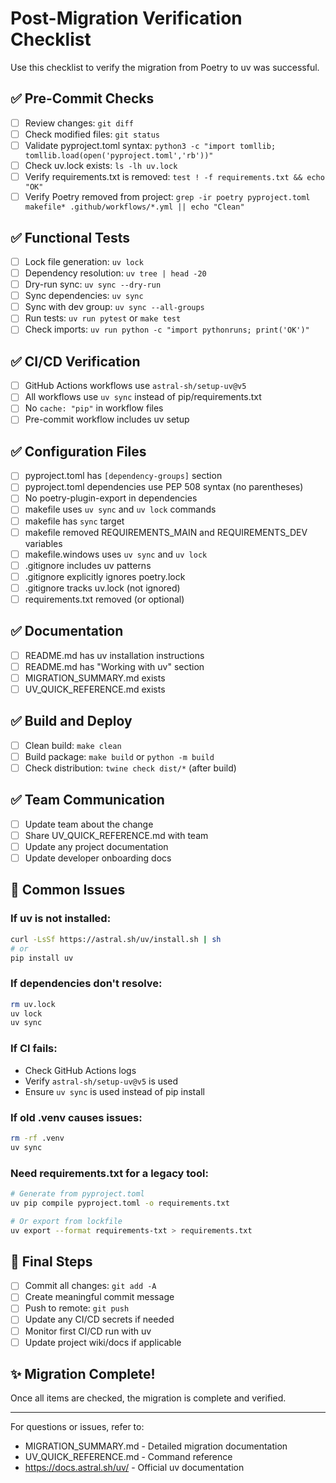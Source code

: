 # Post-Migration Verification Checklist

Use this checklist to verify the migration from Poetry to uv was successful.

## ✅ Pre-Commit Checks

- [ ] Review changes: `git diff`
- [ ] Check modified files: `git status`
- [ ] Validate pyproject.toml syntax: `python3 -c "import tomllib; tomllib.load(open('pyproject.toml','rb'))"`
- [ ] Check uv.lock exists: `ls -lh uv.lock`
- [ ] Verify requirements.txt is removed: `test ! -f requirements.txt && echo "OK"`
- [ ] Verify Poetry removed from project: `grep -ir poetry pyproject.toml makefile* .github/workflows/*.yml || echo "Clean"`

## ✅ Functional Tests

- [ ] Lock file generation: `uv lock`
- [ ] Dependency resolution: `uv tree | head -20`
- [ ] Dry-run sync: `uv sync --dry-run`
- [ ] Sync dependencies: `uv sync`
- [ ] Sync with dev group: `uv sync --all-groups`
- [ ] Run tests: `uv run pytest` or `make test`
- [ ] Check imports: `uv run python -c "import pythonruns; print('OK')"`

## ✅ CI/CD Verification

- [ ] GitHub Actions workflows use `astral-sh/setup-uv@v5`
- [ ] All workflows use `uv sync` instead of pip/requirements.txt
- [ ] No `cache: "pip"` in workflow files
- [ ] Pre-commit workflow includes uv setup

## ✅ Configuration Files

- [ ] pyproject.toml has `[dependency-groups]` section
- [ ] pyproject.toml dependencies use PEP 508 syntax (no parentheses)
- [ ] No poetry-plugin-export in dependencies
- [ ] makefile uses `uv sync` and `uv lock` commands
- [ ] makefile has `sync` target
- [ ] makefile removed REQUIREMENTS_MAIN and REQUIREMENTS_DEV variables
- [ ] makefile.windows uses `uv sync` and `uv lock`
- [ ] .gitignore includes uv patterns
- [ ] .gitignore explicitly ignores poetry.lock
- [ ] .gitignore tracks uv.lock (not ignored)
- [ ] requirements.txt removed (or optional)

## ✅ Documentation

- [ ] README.md has uv installation instructions
- [ ] README.md has "Working with uv" section
- [ ] MIGRATION_SUMMARY.md exists
- [ ] UV_QUICK_REFERENCE.md exists

## ✅ Build and Deploy

- [ ] Clean build: `make clean`
- [ ] Build package: `make build` or `python -m build`
- [ ] Check distribution: `twine check dist/*` (after build)

## ✅ Team Communication

- [ ] Update team about the change
- [ ] Share UV_QUICK_REFERENCE.md with team
- [ ] Update any project documentation
- [ ] Update developer onboarding docs

## 🔧 Common Issues

### If uv is not installed:
```bash
curl -LsSf https://astral.sh/uv/install.sh | sh
# or
pip install uv
```

### If dependencies don't resolve:
```bash
rm uv.lock
uv lock
uv sync
```

### If CI fails:
- Check GitHub Actions logs
- Verify `astral-sh/setup-uv@v5` is used
- Ensure `uv sync` is used instead of pip install

### If old .venv causes issues:
```bash
rm -rf .venv
uv sync
```

### Need requirements.txt for a legacy tool:
```bash
# Generate from pyproject.toml
uv pip compile pyproject.toml -o requirements.txt

# Or export from lockfile
uv export --format requirements-txt > requirements.txt
```

## 📝 Final Steps

- [ ] Commit all changes: `git add -A`
- [ ] Create meaningful commit message
- [ ] Push to remote: `git push`
- [ ] Update any CI/CD secrets if needed
- [ ] Monitor first CI/CD run with uv
- [ ] Update project wiki/docs if applicable

## ✨ Migration Complete!

Once all items are checked, the migration is complete and verified.

---

For questions or issues, refer to:
- MIGRATION_SUMMARY.md - Detailed migration documentation
- UV_QUICK_REFERENCE.md - Command reference
- https://docs.astral.sh/uv/ - Official uv documentation
